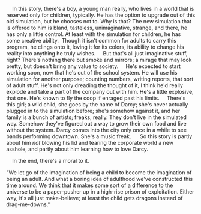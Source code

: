 
    In this story, there's a boy, a young man really, who lives in a world that is reserved only for children, typically. He has the option to upgrade out of this old simulation, but he chooses not to. Why is that? The new simulation that is offered to him is bland, tasteless, unimaginative, strange, and there, he has only a little control. At least with the simulation for children, he has some creative ability. 
Though it isn't common for adults to carry this program, he clings onto it, loving it for its colors, its ability to change his reality into anything he truly wishes.
    But that's all just imaginative stuff, right? There's nothing there but smoke and mirrors; a mirage that may look pretty, but doesn't bring any value to society.
    He's expected to start working soon, now that he's out of the school system. He will use his simulation for another purpose; counting numbers, writing reports, that sort of adult stuff. He's not only dreading the thought of it, I think he'd really explode and take a part of the company out with him. He's a little explosive, that one. He's known to fly the coop if enraged past his limits.
    There's this girl; a wild child, she goes by the name of Darcy; she's never actually plugged in to the simulation before; she's somehow against it, and her family is a bunch of artists; freaks, really. They don't live in the simulated way. Somehow they've figured out a way to grow their own food and live without the system. Darcy comes into the city only once in a while to see bands performing downtown. She's a music freak. 
    So this story is partly about him _not_ blowing his lid and tearing the corporate world a new asshole, and partly about him learning how to love Darcy. 

    In the end, there's a moral to it. 

"We let go of the imagination of being a child to become the imagination of being an adult. And what a boring idea of adulthood we've constructed this time around. We think that it makes some sort of a difference to the universe to be a paper-pusher up in a high-rise prison of exploitation. Either way, it's all just make-believe; at least the child gets dragons instead of drag-me-downs."

